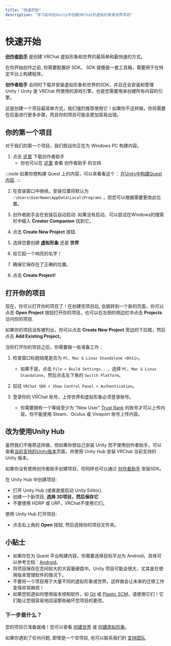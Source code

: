 ```yaml
---
title: "快速开始"
description: "学习如何在Unity中创建VRChat的虚拟形象或世界项目"
---
```


# 快速开始

**[创作者助手](https://vcc.docs.vrchat.com/)** 是创建 VRChat 虚拟形象和世界的最简单和最快速的方式。

在你开始创作之前, 你需要配置好 SDK。 SDK 就像是一套工具箱，需要用于在特定平台上构建程序。

**创作者助手** 会同时下载并安装虚拟形象和世界的SDK，并且还会安装和管理 Unity！Unity 是 VRChat 所使用的游戏引擎，也是您需要用来创建所有内容的引擎。

这是创建一个项目最简单方式，我们强烈推荐使用它！如果你不这样做，你将需要在后面进行更多步骤，而且你的项目可能会更加容易出错。

## 你的第一个项目
对于我们的第一个项目，我们假设你正在为 Windows PC 构建内容。

1. 点击 [这里](https://vrchat.com/download/vcc) 下载创作者助手
    - 你也可以在 [这里](https://vcc.docs.vrchat.com/) 查看 创作者助手 的文档

:::note
如果你想构建 Quest 上的内容，可以来看看这个： [在Unity中构建Quest内容](/creators.vrchat.com/platforms/android/setting-up-unity-for-creating-quest-content).
:::

2. 在安装窗口中继续。安装位置将默认为 `:\Users\UserName\AppData\Local\Programs` ，但您可以根据需要更改此位置。

3. 创作者助手会在安装后自动启动. 如果没有启动，可以尝试在Windows的搜索栏中输入 **Creator Companion** 找到它。

4. 点击 **Create New Project** 按钮.

5. 选择您要创建 **虚拟形象** 还是 **世界**

6. 给它起一个响亮的名字！

7. 确保它保存在了正确的位置。

8. 点击 **Create Project!**

## 打开你的项目

现在，你可以打开你的项目了！在创建完项目后, 会跳转到一个新的页面，你可以点击 **Open Project** 按钮打开你的项目。也可以在左侧的侧边栏中点击 **Projects** 访问你的项目.

如果你的项目没有被列出，你可以点击 **Create New Project** 旁边的下拉框，然后点击 **Add Existing Project**。

当你打开你的项目之后，你需要做一些准备工作：

1. 检查窗口标题结尾是否为 `PC, Mac & Linux Standalone <DX11>`。
    - 如果不是，点击 `File > Build Settings...`，选择 `PC, Mac & Linux Standalone`，然后点击左下角的 `Switch Platform`。

2. 前往 `VRChat SDK > Show Control Panel > Authentication`。

3. 登录你的 VRChat 账号。上传世界和虚拟形象必须登录账号。
    - 你需要拥有一个等级至少为 "New User" [Trust Rank](/docs.vrchat.com/docs/vrchat-safety-and-trust-system) 的账号才可以上传内容。你不能使用 Steam、Oculus 或 Viveport 账号上传内容。

## 改为使用Unity Hub

虽然我们不推荐这样做，但如果你想自己安装 Unity 而不使用创作者助手，可以查看[当前支持的Unity版本](/creators.vrchat.com/sdk/upgrade/current-unity-version)页面，并使用 Unity Hub 安装 VRChat 当前支持的 Unity 版本。

如果你没有使用创作者助手创建项目，你同样也可以通过 [创作者助手](https://vcc.docs.vrchat.com/guides/getting-started) 安装SDK。

在 Unity Hub 中创建项目:
<!-- 这里原文是 or just the editor, if you chose to go that route 没太看懂，that route 指的是什么？-->
* 打开 Unity Hub (或者直接启动 Unity Editor).
* 创建一个新项目, **选择 3D项目，然后保存它**.
* 不要使用 HDRP 或 URP，VRChat不使用它们。

使用 Unity Hub 打开项目:
* 点击右上角的 **Open** 按钮, 然后选择你的项目文件夹。

## 小贴士

- 如果你在为 Quest 平台构建内容，你需要选择目标平台为 Android，具体可以参考文档：[Android](/creators.vrchat.com/platforms/android/)。
- 将项目保存在空间较大的大容量硬盘中。Unity 项目可能会很大，尤其是在使用版本管理软件的情况下。
- 不要将一个项目用于大量不同的虚拟形象或世界。这样做会让未来的迁移工作变得非常麻烦！
- 如果您知道如何使用版本控制软件，如 [Git](https://git-scm.com/) 或 [Plastic SCM](https://www.plasticscm.com/)，请使用它们！它们能让您很容易地回滚那些破坏您项目的更改。

### 下一步是什么？

您的项目已准备就绪！您可以查看 [创建世界](/creators.vrchat.com/worlds/) 或 [创建虚拟形象](/creators.vrchat.com/avatars/)。

如果你遇到了任何问题, 即使是一个空项目, 也可以联系我们的 [支持团队](https://vrch.at/support).
